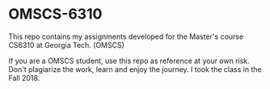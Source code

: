 # OMSCS-6310

This repo contains my assignments developed for the Master's course CS6310 at Georgia Tech. (OMSCS)

If you are a OMSCS student, use this repo as reference at your own risk. Don't plagiarize the work, learn and enjoy the journey.
I took the class in the Fall 2018.

